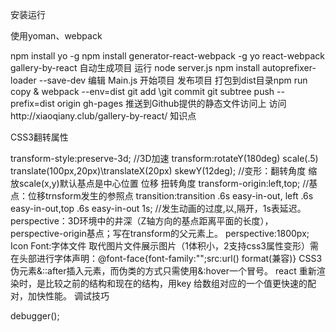 安装运行

使用yoman、webpack

npm install yo -g
npm install generator-react-webpack -g
yo react-webpack gallery-by-react 自动生成项目
运行 node server.js
npm install autoprefixer-loader --save-dev
编辑 Main.js 开始项目
发布项目
打包到dist目录npm run copy & webpack --env=dist
git add \git commit
git subtree push --prefix=dist origin gh-pages 推送到Github提供的静态文件访问上
访问http://xiaoqiany.club/gallery-by-react/
知识点

CSS3翻转属性

transform-style:preserve-3d; //3D加速
transform:rotateY(180deg) scale(.5) translate(100px,20px)\translateX(20px) skewY(12deg); //变形：翻转角度 缩放scale(x,y)默认基点是中心位置 位移 扭转角度
transform-origin:left,top; //基点：位移trnsform发生的参照点
transition:transition .6s easy-in-out, left .6s easy-in-out,top .6s easy-in-out 1s; //发生动画的过度,以,隔开，1s表延迟。
perspective：3D环境中的井深（Z轴方向的基点距离平面的长度），perspective-origin基点；写在transform的父元素上。
perspective:1800px;
Icon Font:字体文件 取代图片文件展示图片（1体积小，2支持css3属性变形）需在头部进行字体声明：@font-face{font-family:"";src:url() format(兼容)}
CSS3伪元素&::after插入元素，而伪类的方式只需使用&:hover一个冒号。
react 重新渲染时，是比较之前的结构和现在的结构，用key 给数组对应的一个值更快速的配对，加快性能。
调试技巧

debugger();
